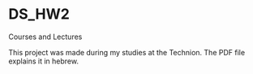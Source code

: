 # DS_HW2
Courses and Lectures

This project was made during my studies at the Technion. The PDF file explains it in hebrew.

